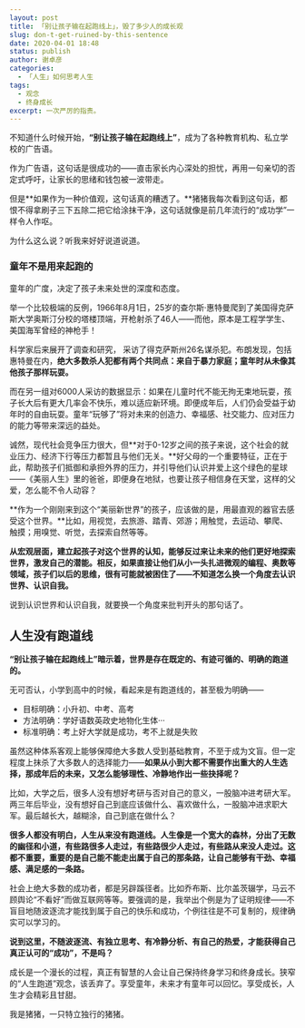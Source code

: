 ```yaml
---
layout: post
title: 「别让孩子输在起跑线上」，毁了多少人的成长观
slug: don-t-get-ruined-by-this-sentence
date: 2020-04-01 18:48
status: publish
author: 谢卓彦
categories: 
  - 「人生」如何思考人生
tags:
  - 观念
  - 终身成长
excerpt: 一次严厉的指责。
---
```


不知道什么时候开始，**“别让孩子输在起跑线上”**，成为了各种教育机构、私立学校的广告语。

作为广告语，这句话是很成功的——直击家长内心深处的担忧，再用一句亲切的否定式呼吁，让家长的思绪和钱包被一波带走。

但是**如果作为一种价值观，这句话真的糟透了。**猪猪我每次看到这句话，都恨不得拿刷子三下五除二把它给涂抹干净，这句话就像是前几年流行的“成功学”一样令人作呕。

为什么这么说？听我来好好说道说道。

### 童年不是用来起跑的

童年的广度，决定了孩子未来处世的深度和态度。

举一个比较极端的反例，1966年8月1日，25岁的查尔斯·惠特曼爬到了美国得克萨斯大学奥斯汀分校的塔楼顶端，开枪射杀了46人——而他，原本是工程学学生、美国海军曾经的神枪手！

科学家后来展开了调查和研究， 采访了得克萨斯州26名谋杀犯。布朗发现，包括惠特曼在内，**绝大多数杀人犯都有两个共同点：来自于暴力家庭；童年时从未像其他孩子那样玩耍。**

而在另一组对6000人采访的数据显示：如果在儿童时代不能无拘无束地玩耍，孩子长大后有更大几率会不快乐，难以适应新环境。即便成年后，人们仍会受益于幼年时的自由玩耍。童年“玩够了”将对未来的创造力、幸福感、社交能力、应对压力的能力等带来深远的益处。

诚然，现代社会竞争压力很大，但**对于0-12岁之间的孩子来说，这个社会的就业压力、经济下行等压力都暂且与他们无关。**好父母的一个重要特征，正在于此，帮助孩子们抵御和承担外界的压力，并引导他们认识并爱上这个绿色的星球——《美丽人生》里的爸爸，即便身在地狱，也要让孩子相信身在天堂，这样的父爱，怎么能不令人动容？

**作为一个刚刚来到这个“美丽新世界”的孩子，应该做的是，用最直观的器官去感受这个世界。**比如，用视觉，去旅游、踏青、郊游；用触觉，去运动、攀爬、触摸；用嗅觉、听觉，去探索自然等等。

**从宏观层面，建立起孩子对这个世界的认知，能够反过来让未来的他们更好地探索世界，激发自己的潜能。相反，如果直接让他们从小一头扎进微观的编程、奥数等领域，孩子们以后的思维，很有可能就被困住了——不知道怎么换一个角度去认识世界、认识自我。**

说到认识世界和认识自我，就要换一个角度来批判开头的那句话了。

## 人生没有跑道线

**“别让孩子输在起跑线上”暗示着，世界是存在既定的、有迹可循的、明确的跑道的。**

无可否认，小学到高中的时候，看起来是有跑道线的，甚至极为明确——

- 目标明确：小升初、中考、高考
- 方法明确：学好语数英政史地物化生体···
- 标准明确：考上好大学就是成功，考不上就是失败

虽然这种体系客观上能够保障绝大多数人受到基础教育，不至于成为文盲。但一定程度上抹杀了大多数人的选择能力——**如果从小到大都不需要作出重大的人生选择，那成年后的未来，又怎么能够理性、冷静地作出一些抉择呢？**

比如，大学之后，很多人没有想好考研与否对自己的意义，一股脑冲进考研大军。两三年后毕业，没有想好自己到底应该做什么、喜欢做什么，一股脑冲进求职大军。最后越长大，越糊涂，自己到底在做什么？

**很多人都没有明白，人生从来没有跑道线。人生像是一个宽大的森林，分出了无数的幽径和小道，有些路很多人走过，有些路很少人走过，有些路从来没人走过。这都不重要，重要的是自己能不能走出属于自己的那条路，让自己能够有干劲、幸福感、满足感的一条路。**

社会上绝大多数的成功者，都是另辟蹊径者。比如乔布斯、比尔盖茨辍学，马云不顾舆论“不看好”而做互联网等等。要强调的是，我举出个例是为了证明规律——不盲目地随波逐流才能找到属于自己的快乐和成功，个例往往是不可复制的，规律确实可以学习的。

**说到这里，不随波逐流、有独立思考、有冷静分析、有自己的热爱，才能获得自己真正认可的“成功”，不是吗？**

成长是一个漫长的过程，真正有智慧的人会让自己保持终身学习和终身成长。狭窄的“人生跑道”观念，该丢弃了。享受童年，未来才有童年可以回忆。享受成长，人生才会精彩且甘甜。

我是猪猪，一只特立独行的猪猪。
